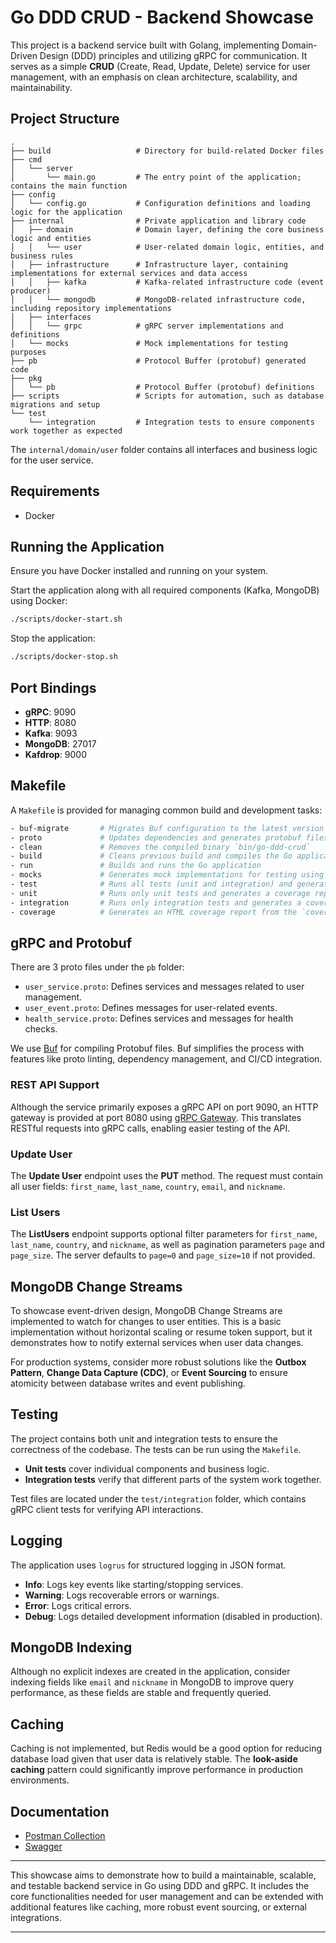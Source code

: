 # Go DDD CRUD - Backend Showcase

This project is a backend service built with Golang, implementing Domain-Driven Design (DDD) principles and utilizing gRPC for communication. It serves as a simple **CRUD** (Create, Read, Update, Delete) service for user management, with an emphasis on clean architecture, scalability, and maintainability.

## Project Structure

```plaintext
.
├── build                   # Directory for build-related Docker files
├── cmd
│   └── server
│       └── main.go         # The entry point of the application; contains the main function
├── config
│   └── config.go           # Configuration definitions and loading logic for the application
├── internal                # Private application and library code
│   ├── domain              # Domain layer, defining the core business logic and entities
│   │   └── user            # User-related domain logic, entities, and business rules
│   ├── infrastructure      # Infrastructure layer, containing implementations for external services and data access
│   │   ├── kafka           # Kafka-related infrastructure code (event producer)
│   │   └── mongodb         # MongoDB-related infrastructure code, including repository implementations
│   ├── interfaces
│   │   └── grpc            # gRPC server implementations and definitions
│   └── mocks               # Mock implementations for testing purposes
├── pb                      # Protocol Buffer (protobuf) generated code
├── pkg
│   └── pb                  # Protocol Buffer (protobuf) definitions
├── scripts                 # Scripts for automation, such as database migrations and setup
└── test
    └── integration         # Integration tests to ensure components work together as expected
```

The `internal/domain/user` folder contains all interfaces and business logic for the user service.

## Requirements

- Docker

## Running the Application

Ensure you have Docker installed and running on your system.

Start the application along with all required components (Kafka, MongoDB) using Docker:

```bash
./scripts/docker-start.sh
```

Stop the application:

```bash
./scripts/docker-stop.sh
```

## Port Bindings

- **gRPC**: 9090
- **HTTP**: 8080
- **Kafka**: 9093
- **MongoDB**: 27017
- **Kafdrop**: 9000

## Makefile

A `Makefile` is provided for managing common build and development tasks:

```bash
- buf-migrate       # Migrates Buf configuration to the latest version using bufbuild/buf Docker image
- proto             # Updates dependencies and generates protobuf files using bufbuild/buf Docker image
- clean             # Removes the compiled binary `bin/go-ddd-crud`
- build             # Cleans previous build and compiles the Go application `bin/go-ddd-crud`
- run               # Builds and runs the Go application
- mocks             # Generates mock implementations for testing using vektra/mockery Docker image
- test              # Runs all tests (unit and integration) and generates a coverage report
- unit              # Runs only unit tests and generates a coverage report
- integration       # Runs only integration tests and generates a coverage report
- coverage          # Generates an HTML coverage report from the `coverage.out` file
```

## gRPC and Protobuf

There are 3 proto files under the `pb` folder:

- `user_service.proto`: Defines services and messages related to user management.
- `user_event.proto`: Defines messages for user-related events.
- `health_service.proto`: Defines services and messages for health checks.

We use [Buf](https://buf.build/docs/ecosystem/cli-overview) for compiling Protobuf files. Buf simplifies the process with features like proto linting, dependency management, and CI/CD integration.

### REST API Support

Although the service primarily exposes a gRPC API on port 9090, an HTTP gateway is provided at port 8080 using [gRPC Gateway](https://github.com/grpc-ecosystem/grpc-gateway). This translates RESTful requests into gRPC calls, enabling easier testing of the API.

### Update User

The **Update User** endpoint uses the **PUT** method. The request must contain all user fields: `first_name`, `last_name`, `country`, `email`, and `nickname`.

### List Users

The **ListUsers** endpoint supports optional filter parameters for `first_name`, `last_name`, `country`, and `nickname`, as well as pagination parameters `page` and `page_size`. The server defaults to `page=0` and `page_size=10` if not provided.

## MongoDB Change Streams

To showcase event-driven design, MongoDB Change Streams are implemented to watch for changes to user entities. This is a basic implementation without horizontal scaling or resume token support, but it demonstrates how to notify external services when user data changes.

For production systems, consider more robust solutions like the **Outbox Pattern**, **Change Data Capture (CDC)**, or **Event Sourcing** to ensure atomicity between database writes and event publishing.

## Testing

The project contains both unit and integration tests to ensure the correctness of the codebase. The tests can be run using the `Makefile`.

- **Unit tests** cover individual components and business logic.
- **Integration tests** verify that different parts of the system work together.

Test files are located under the `test/integration` folder, which contains gRPC client tests for verifying API interactions.

## Logging

The application uses `logrus` for structured logging in JSON format.

- **Info**: Logs key events like starting/stopping services.
- **Warning**: Logs recoverable errors or warnings.
- **Error**: Logs critical errors.
- **Debug**: Logs detailed development information (disabled in production).

## MongoDB Indexing

Although no explicit indexes are created in the application, consider indexing fields like `email` and `nickname` in MongoDB to improve query performance, as these fields are stable and frequently queried.

## Caching

Caching is not implemented, but Redis would be a good option for reducing database load given that user data is relatively stable. The **look-aside caching** pattern could significantly improve performance in production environments.

## Documentation

- [Postman Collection](./docs/GO-DDD_HTTP.postman_collection.json)
- [Swagger](./docs/GO-DDD-user_service.swagger.json)

---

This showcase aims to demonstrate how to build a maintainable, scalable, and testable backend service in Go using DDD and gRPC. It includes the core functionalities needed for user management and can be extended with additional features like caching, more robust event sourcing, or external integrations.

---